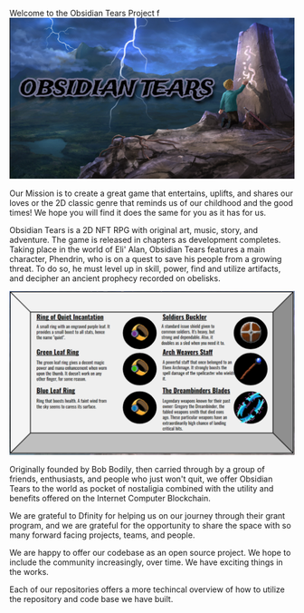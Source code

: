 Welcome to the Obsidian Tears Project
f![Alt text](<Obsidian Tears cover art.png>)

Our Mission is to create a great game that entertains, uplifts, and shares our loves or the 2D classic genre that reminds us of our childhood and the good times! We hope you will find it does the same for you as it has for us.

Obsidian Tears is a 2D NFT RPG with original art, music, story, and adventure. The game is released in chapters as development completes. Taking place in the world of Eli' Alan, Obsidian Tears features a main character, Phendrin, who is on a quest to save his people from a growing threat. To do so, he must level up in skill, power, find and utilize artifacts, and decipher an ancient prophecy recorded on obelisks. 

![Alt text](image-1.png)

Originally founded by Bob Bodily, then carried through by a group of friends, enthusiasts, and people who just won't quit, we offer Obsidian Tears to the world as pocket of nostaligia combined with the utility and benefits offered on the Internet Computer Blockchain. 

We are grateful to Dfinity for helping us on our journey through their grant program, and we are grateful for the opportunity to share the space with so many forward facing projects, teams, and people. 

We are happy to offer our codebase as an open source project. We hope to include the community increasingly, over time. We have exciting things in the works.

Each of our repositories offers a more techincal overview of how to utilize the repository and code base we have built. 

